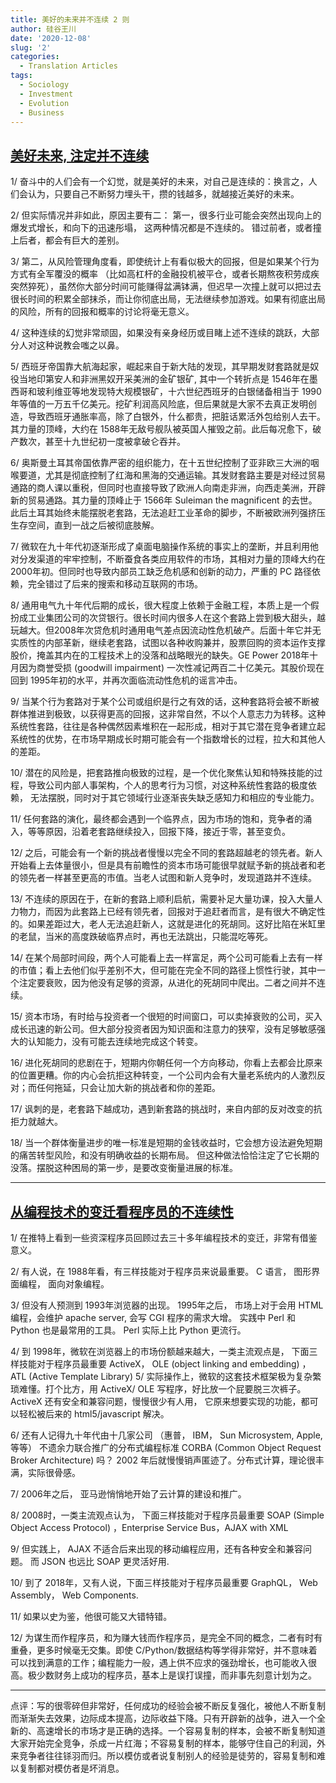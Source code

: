 ```yaml
---
title: 美好的未来并不连续 2 则
author: 硅谷王川
date: '2020-12-08'
slug: '2'
categories:
  - Translation Articles
tags:
  - Sociology
  - Investment
  - Evolution
  - Business
---
```


## [美好未来, 注定并不连续](https://mp.weixin.qq.com/s?__biz=MzA3MzE5MjM2Mw==&mid=2672247180&idx=1&sn=2dc6916ca9f5f5038a305fb40851bd6d&chksm=85a12748b2d6ae5e95f41b765e6f4791b241bef9b8f389e8b318298fe90a65b8cccbfe50406f&scene=21#wechat_redirect) 

1/ 奋斗中的人们会有一个幻觉，就是美好的未来，对自己是连续的：换言之，人们会认为，只要自己不断努力埋头干，攒的钱越多，就越接近美好的未来。

2/ 但实际情况并非如此，原因主要有二： 第一，很多行业可能会突然出现向上的爆发式增长，和向下的迅速彤塌， 这两种情况都是不连续的。 错过前者，或者撞上后者，都会有巨大的差别。

3/ 第二，从风险管理角度看，即使统计上有看似极大的回报，但是如果某个行为方式有全军覆没的概率 （比如高杠杆的金融投机被平仓，或者长期熬夜积劳成疾突然猝死），虽然你大部分时间可能赚得盆满钵满，但迟早一次撞上就可以把过去很长时间的积累全部抹杀，而让你彻底出局，无法继续参加游戏。如果有彻底出局的风险，所有的回报和概率的讨论将毫无意义。  

4/ 这种连续的幻觉非常顽固，如果没有亲身经历或目睹上述不连续的跳跃，大部分人对这种说教会嗤之以鼻。

5/ 西班牙帝国靠大航海起家，崛起来自于新大陆的发现，其早期发财套路就是奴役当地印第安人和非洲黑奴开采美洲的金矿银矿,  其中一个转折点是 1546年在墨西哥和玻利维亚等地发现特大规模银矿，十六世纪西班牙的白银储备相当于 1990年等值的一万五千亿美元。挖矿利润高风险底，但后果就是大家不去真正发明创造，导致西班牙通胀率高，除了白银外，什么都贵，把脏话累活外包给别人去干。 其力量的顶峰，大约在 1588年无敌号舰队被英国人摧毁之前。此后每况愈下，破产数次，甚至十九世纪初一度被拿破仑吞并。

6/ 奥斯曼土耳其帝国依靠严密的组织能力，在十五世纪控制了亚非欧三大洲的咽喉要道，尤其是彻底控制了红海和黑海的交通运输。其发财套路主要是对经过贸易通路的商人课以重税，但同时也直接导致了欧洲人向南走非洲，向西走美洲，开辟新的贸易通路。其力量的顶峰止于 1566年 Suleiman the magnificent 的去世。此后土耳其始终未能摆脱老套路，无法追赶工业革命的脚步，不断被欧洲列强挤压生存空间，直到一战之后被彻底肢解。

7/ 微软在九十年代初逐渐形成了桌面电脑操作系统的事实上的垄断，并且利用他对分发渠道的牢牢控制，不断蚕食各类应用软件的市场，其相对力量的顶峰大约在 2000年初。但同时也导致内部员工缺乏危机感和创新的动力，严重的 PC 路径依赖，完全错过了后来的搜索和移动互联网的市场。

8/ 通用电气九十年代后期的成长，很大程度上依赖于金融工程，本质上是一个假扮成工业集团公司的次贷银行。很长时间内很多人在这个套路上尝到极大甜头，越玩越大。但2008年次贷危机时通用电气差点因流动性危机破产。后面十年它并无实质性的内部革新，继续老套路，试图以各种收购兼并，股票回购的资本运作支撑股价，掩盖其内在的工程技术上的没落和战略眼光的缺失。GE Power 2018年十月因为商誉受损 (goodwill impairment) 一次性减记两百二十亿美元。其股价现在回到 1995年初的水平，并再次面临流动性危机的谣言冲击。

9/ 当某个行为套路对于某个公司或组织是行之有效的话，这种套路将会被不断被群体推进到极致，以获得更高的回报，这非常自然，不以个人意志力为转移。这种系统性套路，往往是各种偶然因素堆积在一起形成，相对于其它潜在竞争者建立起系统性的优势，在市场早期成长时期可能会有一个指数增长的过程，拉大和其他人的差距。

10/ 潜在的风险是，把套路推向极致的过程，是一个优化聚焦认知和特殊技能的过程，导致公司内部人事架构，个人的思考行为习惯，对这种系统性套路的极度依赖， 无法摆脱，同时对于其它领域行业逐渐丧失缺乏感知力和相应的专业能力。

11/ 任何套路的演化，最终都会遇到一个临界点，因为市场的饱和，竞争者的涌入，等等原因，沿着老套路继续投入，回报下降，接近于零，甚至变负。

12/ 之后，可能会有一个新的挑战者慢慢以完全不同的套路超越老的领先者。新人开始看上去体量很小，但是具有前瞻性的资本市场可能很早就赋予新的挑战者和老的领先者一样甚至更高的市值。当老人试图和新人竞争时，发现道路并不连续。

13/ 不连续的原因在于，在新的套路上顺利启航，需要补足大量功课，投入大量人力物力，而因为此套路上已经有领先者，回报对于追赶者而言，是有很大不确定性的。如果差距过大，老人无法追赶新人，这就是进化的死胡同。这好比陷在米缸里的老鼠，当米的高度跌破临界点时，再也无法跳出，只能混吃等死。  

14/ 在某个局部时间段，两个人可能看上去一样富足，两个公司可能看上去有一样的市值；看上去他们似乎差别不大，但可能在完全不同的路径上惯性行驶，其中一个注定要衰败，因为他没有足够的资源，从进化的死胡同中爬出。二者之间并不连续。

15/ 资本市场，有时给与投资者一个很短的时间窗口，可以卖掉衰败的公司，买入成长迅速的新公司。但大部分投资者因为知识面和注意力的狭窄，没有足够敏感强大的认知能力，没有可能去连续地完成这个转变。

16/ 进化死胡同的悲剧在于，短期内你朝任何一个方向移动，你看上去都会比原来的位置更糟。你的内心会抗拒这种转变，一个公司内会有大量老系统内的人激烈反对；而任何拖延，只会让加大新的挑战者和你的差距。

17/ 讽刺的是，老套路下越成功，遇到新套路的挑战时，来自内部的反对改变的抗拒力就越大。

18/ 当一个群体衡量进步的唯一标准是短期的金钱收益时，它会想方设法避免短期的痛苦转型风险，和没有明确收益的长期布局。 但这种做法恰恰注定了它长期的没落。摆脱这种困局的第一步，是要改变衡量进展的标准。

---

## [从编程技术的变迁看程序员的不连续性](https://mp.weixin.qq.com/s?__biz=MzA3MzE5MjM2Mw==&mid=2672247105&idx=1&sn=2aa86b6deafffc81360544e55d8e8903&chksm=85a12785b2d6ae93b3be97b95c5708db732bb2c84ae3b38ede82ce5d2261707d5404216bf1d7&scene=21#wechat_redirect)

1/ 在推特上看到一些资深程序员回顾过去三十多年编程技术的变迁，非常有借鉴意义。

2/ 有人说，在 1988年看，有三样技能对于程序员来说最重要。
    C 语言， 图形界面编程， 面向对象编程。

3/ 但没有人预测到 1993年浏览器的出现。 1995年之后， 市场上对于会用  HTML编程，会维护 apache server, 会写 CGI 程序的需求大增。 实践中 Perl 和 Python 也是最常用的工具。 Perl 实际上比 Python 更流行。 

4/ 到 1998年，微软在浏览器上的市场份额越来越大，一类主流观点是， 下面三样技能对于程序员最重要
ActiveX， OLE (object linking and embedding) ，ATL (Active Template Library)
5/ 实际操作上，微软的这套技术框架极为复杂繁琐难懂。打个比方，用 ActiveX/ OLE 写程序，好比放一个屁要脱三次裤子。  ActiveX 还有安全和兼容问题，慢慢很少有人用， 它原来想要实现的功能，都可以轻松被后来的 html5/javascript 解决。

6/ 还有人记得九十年代由十几家公司 （惠普， IBM， Sun Microsystem, Apple, 等等） 不遗余力联合推广的分布式编程标准
CORBA (Common Object Request Broker Architecture) 吗？
2002 年后就慢慢销声匿迹了。分布式计算，理论很丰满，实际很骨感。

7/ 2006年之后， 亚马逊悄悄地开始了云计算的建设和推广。

8/ 2008时，一类主流观点认为， 下面三样技能对于程序员最重要
SOAP (Simple Object Access Protocol) ，Enterprise Service Bus，AJAX with XML  

9/ 但实践上， AJAX 不适合后来出现的移动编程应用，还有各种安全和兼容问题。 而 JSON 也远比 SOAP 更灵活好用.

10/ 到了 2018年，又有人说，下面三样技能对于程序员最重要
  GraphQL， Web Assembly， Web Components.

11/ 如果以史为鉴，他很可能又大错特错。

12/ 为谋生而作程序员，和为赚大钱而作程序员，是完全不同的概念，二者有时有重叠，更多时候毫无交集。即使 C/Python/数据结构等学得非常好，并不意味着可以找到满意的工作；编程能力一般，遇上供不应求的强劲增长，也可能收入很高。极少数财务上成功的程序员，基本上是误打误撞，而非事先刻意计划为之。

---

点评：写的很零碎但非常好，任何成功的经验会被不断反复强化，被他人不断复制而渐渐失去效果，边际成本提高，边际收益下降。只有开辟新的战争，进入一个全新的、高速增长的市场才是正确的选择。一个容易复制的样本，会被不断复制知道大家开始完全竞争，杀成一片红海；不容易复制的样本，能够守住自己的利润，外来竞争者往往铩羽而归。所以模仿或者说复制别人的经验是徒劳的，容易复制和难以复制都对模仿者是坏消息。